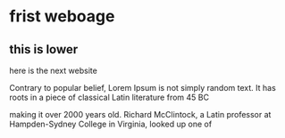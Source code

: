 <!DOCTYPE html>
<html>
  <head>
    <title>
      this is my first webpage 
    </title>
  </head>
  
  <body>
    
  </body>
  <h1>frist weboage</h1>
  <h2>this is lower</h2>
  <p>
    here is the next website
  </p>
  Contrary to popular belief, Lorem Ipsum is not simply random text. It has roots in a piece of classical Latin literature from 45 BC
  </p>
  <p>
    making it over 2000 years old. Richard McClintock, a Latin professor at Hampden-Sydney College in Virginia, looked up one of
  </p>
  </body> 
</html>
